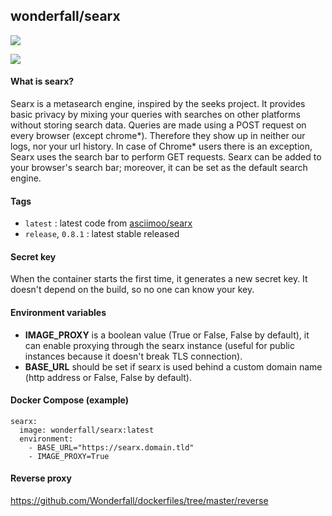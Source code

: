 ## wonderfall/searx
[![](https://badge.imagelayers.io/wonderfall/searx:latest.svg)](https://imagelayers.io/?images=wonderfall/searx:latest 'Get your own badge on imagelayers.io')

![](https://i.goopics.net/ls.png)

#### What is searx?
Searx is a metasearch engine, inspired by the seeks project.
It provides basic privacy by mixing your queries with searches on other platforms without storing search data. Queries are made using a POST request on every browser (except chrome*). Therefore they show up in neither our logs, nor your url history. In case of Chrome* users there is an exception, Searx uses the search bar to perform GET requests. Searx can be added to your browser's search bar; moreover, it can be set as the default search engine. 

#### Tags
- `latest` : latest code from [asciimoo/searx](https://github.com/asciimoo/searx)
- `release`, `0.8.1` : latest stable released

#### Secret key
When the container starts the first time, it generates a new secret key. It doesn't depend on the build, so no one can know your key. 

#### Environment variables
- **IMAGE_PROXY** is a boolean value (True or False, False by default), it can enable proxying through the searx instance (useful for public instances because it doesn't break TLS connection). 
- **BASE_URL** should be set if searx is used behind a custom domain name (http address or False, False by default).

#### Docker Compose (example)
```
searx:
  image: wonderfall/searx:latest
  environment:
    - BASE_URL="https://searx.domain.tld"
    - IMAGE_PROXY=True
```

#### Reverse proxy
https://github.com/Wonderfall/dockerfiles/tree/master/reverse
